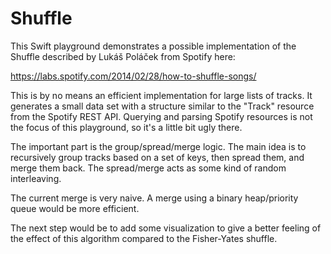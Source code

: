 # Shuffle

This Swift playground demonstrates a possible implementation of the Shuffle described by Lukáš Poláček from Spotify here:

https://labs.spotify.com/2014/02/28/how-to-shuffle-songs/

This is by no means an efficient implementation for large lists of tracks.
It generates a small data set with a structure similar to the "Track" resource from the Spotify REST API. Querying and parsing Spotify resources is not the focus of this playground, so it's a little bit ugly there.

The important part is the group/spread/merge logic.
The main idea is to recursively group tracks based on a set of keys, then spread them, and merge them back. The spread/merge acts as some kind of random interleaving.

The current merge is very naive. A merge using a binary heap/priority queue would be more efficient.

The next step would be to add some visualization to give a better feeling of the effect of this algorithm compared to the Fisher-Yates shuffle.
